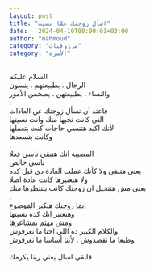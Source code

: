 ```yaml
---
layout: post
title: "اسأل زوجتك عمّا نسيت"
date:   2024-04-10T00:00:01+03:00
author: "mahmoud"
category: "مرزوقيات"
category: "الأسرة"
---
```



السلام عليكم  
الرجال . بطبيعتهم . ينسون  
والنساء . بطبيعتهن . يضخمن الأمور  
.  
فاعتد أن تسأل زوجتك عن العادات  
التي كانت تحبها منك وانت نسيتها  
لأنك اكيد هتنسي حاجات كنت بتعملها  
وكانت بتسعدها  
.  
المصيبة انك هتبقي ناسي فعلا  
ناسي خالص  
يعني هتبقي ولا كأنك عملت العادة دي قبل كده  
ولا هتعتبرها كانت عادة اصلا  
يعني مش هتتخيل ان زوجتك كانت بتنتظرها منك  
.  
إنما زوجتك هتكبر الموضوع  
وهتعتبر انك كده نسيتها  
ومش مهتم بمشاعرها  
والكلام الكبير ده اللي احنا ما نعرفوش  
وطبعا ما نقصدوش . لأننا أساسا ما نعرفوش  
.  
فابقي اسال يعني ربنا يكرمك
